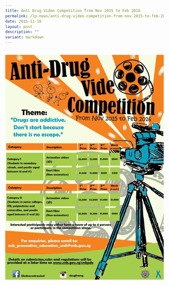 ```yaml
---
title: Anti Drug Video Competition from Nov 2015 to Feb 2016
permalink: /lp-news/anti-drug-video-competition-from-nov-2015-to-feb-2016/
date: 2015-11-18
layout: post
description: ""
variant: markdown
---
```

<br>
<img src="/images/antidrug.jpg" style="width:700px">
<br>

